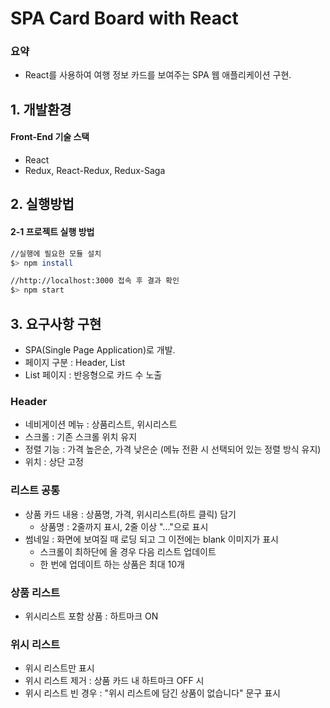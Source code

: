 # SPA Card Board with React
### 요약
- React를 사용하여 여행 정보 카드를 보여주는 SPA 웹 애플리케이션 구현.

## 1. 개발환경

#### Front-End 기술 스택
- React
- Redux, React-Redux, Redux-Saga


## 2. 실행방법

#### 2-1 프로젝트 실행 방법

```bash
//실행에 필요한 모듈 설치
$> npm install

//http://localhost:3000 접속 후 결과 확인
$> npm start
```


## 3. 요구사항 구현

- SPA(Single Page Application)로 개발.
- 페이지 구분 : Header, List
- List 페이지 : 반응형으로 카드 수 노출

### Header
- 네비게이션 메뉴 : 상품리스트, 위시리스트
- 스크롤 : 기존 스크롤 위치 유지
- 정렬 기능 : 가격 높은순, 가격 낮은순 (메뉴 전환 시 선택되어 있는 정렬 방식 유지)
- 위치 : 상단 고정

### 리스트 공통
- 상품 카드 내용 : 상품명, 가격, 위시리스트(하트 클릭) 담기
  - 상품명 : 2줄까지 표시, 2줄 이상 "..."으로 표시
- 썸네일 : 화면에 보여질 때 로딩 되고 그 이전에는 blank 이미지가 표시
  - 스크롤이 최하단에 올 경우 다음 리스트 업데이트
  - 한 번에 업데이트 하는 상품은 최대 10개
  

### 상품 리스트

- 위시리스트 포함 상품 : 하트마크 ON

### 위시 리스트
- 위시 리스트만 표시
- 위시 리스트 제거 : 상품 카드 내 하트마크 OFF 시
- 위시 리스트 빈 경우 : "위시 리스트에 담긴 상품이 없습니다" 문구 표시 
